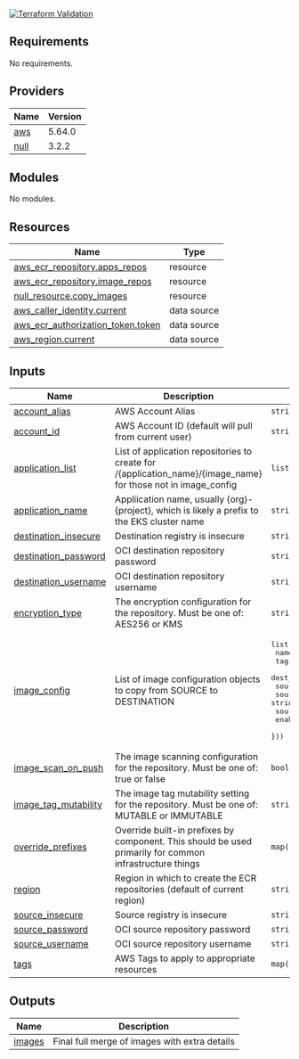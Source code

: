 
[![Terraform Validation](https://github.com/HappyPathway/terraform-aws-ecr-clone/actions/workflows/terraform.yaml/badge.svg)](https://github.com/HappyPathway/terraform-aws-ecr-clone/actions/workflows/terraform.yaml)

<!-- BEGIN_TF_DOCS -->
## Requirements

No requirements.

## Providers

| Name | Version |
|------|---------|
| <a name="provider_aws"></a> [aws](#provider\_aws) | 5.64.0 |
| <a name="provider_null"></a> [null](#provider\_null) | 3.2.2 |

## Modules

No modules.

## Resources

| Name | Type |
|------|------|
| [aws_ecr_repository.apps_repos](https://registry.terraform.io/providers/hashicorp/aws/latest/docs/resources/ecr_repository) | resource |
| [aws_ecr_repository.image_repos](https://registry.terraform.io/providers/hashicorp/aws/latest/docs/resources/ecr_repository) | resource |
| [null_resource.copy_images](https://registry.terraform.io/providers/hashicorp/null/latest/docs/resources/resource) | resource |
| [aws_caller_identity.current](https://registry.terraform.io/providers/hashicorp/aws/latest/docs/data-sources/caller_identity) | data source |
| [aws_ecr_authorization_token.token](https://registry.terraform.io/providers/hashicorp/aws/latest/docs/data-sources/ecr_authorization_token) | data source |
| [aws_region.current](https://registry.terraform.io/providers/hashicorp/aws/latest/docs/data-sources/region) | data source |

## Inputs

| Name | Description | Type | Default | Required |
|------|-------------|------|---------|:--------:|
| <a name="input_account_alias"></a> [account\_alias](#input\_account\_alias) | AWS Account Alias | `string` | `""` | no |
| <a name="input_account_id"></a> [account\_id](#input\_account\_id) | AWS Account ID (default will pull from current user) | `string` | `""` | no |
| <a name="input_application_list"></a> [application\_list](#input\_application\_list) | List of application repositories to create for /{application\_name}/{image\_name} for those not in image\_config | `list(string)` | `[]` | no |
| <a name="input_application_name"></a> [application\_name](#input\_application\_name) | Appliication name, usually {org}-{project}, which is likely a prefix to the EKS cluster name | `string` | n/a | yes |
| <a name="input_destination_insecure"></a> [destination\_insecure](#input\_destination\_insecure) | Destination registry is insecure | `string` | `false` | no |
| <a name="input_destination_password"></a> [destination\_password](#input\_destination\_password) | OCI destination repository password | `string` | `null` | no |
| <a name="input_destination_username"></a> [destination\_username](#input\_destination\_username) | OCI destination repository username | `string` | `null` | no |
| <a name="input_encryption_type"></a> [encryption\_type](#input\_encryption\_type) | The encryption configuration for the repository. Must be one of: AES256 or KMS | `string` | `"KMS"` | no |
| <a name="input_image_config"></a> [image\_config](#input\_image\_config) | List of image configuration objects to copy from SOURCE to DESTINATION | <pre>list(object({<br>    name            = string,<br>    tag             = string,<br>    dest_path       = string,<br>    source_registry = string,<br>    source_image    = string,<br>    source_tag      = optional(string),<br>    enabled         = bool,<br>  }))</pre> | `[]` | no |
| <a name="input_image_scan_on_push"></a> [image\_scan\_on\_push](#input\_image\_scan\_on\_push) | The image scanning configuration for the repository. Must be one of: true or false | `bool` | `true` | no |
| <a name="input_image_tag_mutability"></a> [image\_tag\_mutability](#input\_image\_tag\_mutability) | The image tag mutability setting for the repository. Must be one of: MUTABLE or IMMUTABLE | `string` | `"MUTABLE"` | no |
| <a name="input_override_prefixes"></a> [override\_prefixes](#input\_override\_prefixes) | Override built-in prefixes by component. This should be used primarily for common infrastructure things | `map(string)` | `{}` | no |
| <a name="input_region"></a> [region](#input\_region) | Region in which to create the ECR repositories (default of current region) | `string` | `null` | no |
| <a name="input_source_insecure"></a> [source\_insecure](#input\_source\_insecure) | Source registry is insecure | `string` | `false` | no |
| <a name="input_source_password"></a> [source\_password](#input\_source\_password) | OCI source repository password | `string` | `""` | no |
| <a name="input_source_username"></a> [source\_username](#input\_source\_username) | OCI source repository username | `string` | `""` | no |
| <a name="input_tags"></a> [tags](#input\_tags) | AWS Tags to apply to appropriate resources | `map(string)` | `{}` | no |

## Outputs

| Name | Description |
|------|-------------|
| <a name="output_images"></a> [images](#output\_images) | Final full merge of images with extra details |
<!-- END_TF_DOCS -->